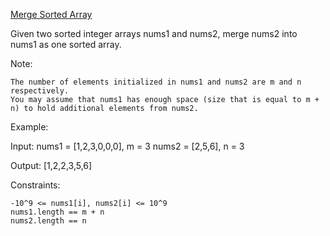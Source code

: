[Merge Sorted Array](https://leetcode.com/problems/merge-sorted-array/)

Given two sorted integer arrays nums1 and nums2, merge nums2 into nums1 as one sorted array.

Note:

    The number of elements initialized in nums1 and nums2 are m and n respectively.
    You may assume that nums1 has enough space (size that is equal to m + n) to hold additional elements from nums2.

Example:

Input:
nums1 = [1,2,3,0,0,0], m = 3
nums2 = [2,5,6],       n = 3

Output: [1,2,2,3,5,6]

 

Constraints:

    -10^9 <= nums1[i], nums2[i] <= 10^9
    nums1.length == m + n
    nums2.length == n

